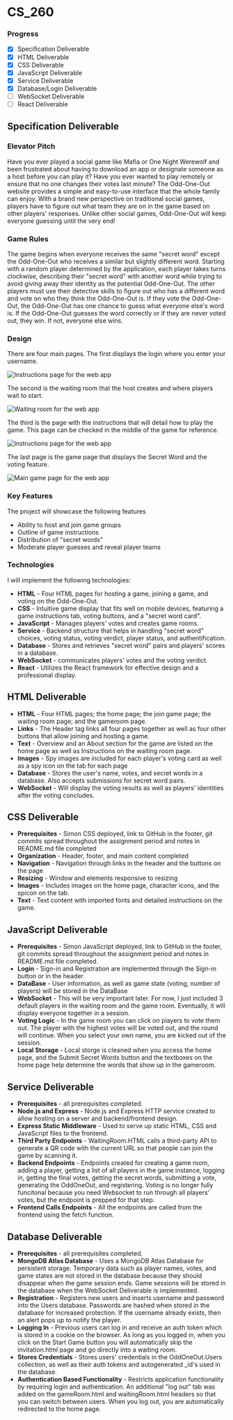 # CS_260

### Progress
- [x] Specification Deliverable
- [x] HTML Deliverable
- [x] CSS Deliverable
- [x] JavaScript Deliverable
- [x] Service Deliverable
- [x] Database/Login Deliverable
- [ ] WebSocket Deliverable
- [ ] React Deliverable

## Specification Deliverable

### **Elevator Pitch** 
Have you ever played a social game like Mafia or One Night Werewolf and been frustrated about having to download an app or designate someone as a host before you can play it? Have you ever wanted to play remotely or ensure that no one changes their votes last minute? The Odd-One-Out website provides a simple and easy-to-use interface that the whole family can enjoy. With a brand new perspective on traditional social games, players have to figure out what team they are on in the game based on other players' responses. Unlike other social games, Odd-One-Out will keep everyone guessing until the very end!

### **Game Rules**
The game begins when everyone receives the same "secret word" except the Odd-One-Out who receives a similar but slightly different word. Starting with a random player determined by the application, each player takes turns clockwise, describing their "secret word" with another word while trying to avoid giving away their identity as the potential Odd-One-Out. The other players must use their detective skills to figure out who has a different word and vote on who they think the Odd-One-Out is. If they vote the Odd-One-Out, the Odd-One-Out has one chance to guess what everyone else's word is. If the Odd-One-Out guesses the word correctly or if they are never voted out, they win. If not, everyone else wins. 

### **Design**
There are four main pages. The first displays the login where you enter your username.

  ![Instructions page for the web app](Heading.jpg)
  
  The second is the waiting room that the host creates and where players wait to start.
  
  ![Waiting room for the web app](2.jpg)
  
  The third is the page with the instructions that will detail how to play the game. This page can be checked in the middle of the game for reference.
  
  ![Instructions page for the web app](1.jpg)
  
  The last page is the game page that displays the Secret Word and the voting feature. 
  
  ![Main game page for the web app](3.jpg)

### **Key Features**
The project will showcase the following features
- Ability to host and join game groups
- Outline of game instructions
- Distribution of "secret words"
- Moderate player guesses and reveal player teams

### **Technologies**
I will implement the following technologies:
- **HTML** - Four HTML pages for hosting a game, joining a game, and voting on the Odd-One-Out.
- **CSS** - Intuitive game display that fits well on mobile devices, featuring a game instructions tab, voting buttons, and a "secret word card". 
- **JavaScript** - Manages players' votes and creates game rooms.
- **Service** - Backend structure that helps in handling "secret word" choices, voting status, voting verdict, player status, and authentification.
- **Database** - Stores and retrieves "secret word" pairs and players' scores in a database.
- **WebSocket** - communicates players' votes and the voting verdict. 
- **React** - Utilizes the React framework for effective design and a professional display.

## HTML Deliverable
- **HTML** - Four HTML pages; the home page; the join game page; the waiting room page; and the gameroom page.
- **Links** - The Header tag links all four pages together as well as four other buttons that allow joining and hosting a game.
- **Text** - Overview and an About section for the game are listed on the home page as well as Instructions on the waiting room page. 
- **Images** - Spy images are included for each player's voting card as well as a spy icon on the tab for each page
- **Database** - Stores the user's name, votes, and secret words in a database. Also accepts submissions for secret word pairs.
- **WebSocket** - Will display the voting results as well as players' identities after the voting concludes.

 ## CSS Deliverable
- **Prerequisites** - Simon CSS deployed, link to GitHub in the footer, git commits spread throughout the assignment period and notes in README.md file completed
- **Organization** - Header, footer, and main content completed
- **Navigation** - Navigation through links in the header and the buttons on the page
- **Resizing** - Window and elements responsive to resizing
- **Images** - Includes images on the home page, character icons, and the spicon on the tab. 
- **Text** - Text content with imported fonts and detailed instructions on the game. 

## JavaScript Deliverable
- **Prerequisites** - Simon JavaScript deployed, link to GitHub in the footer, git commits spread throughout the assignment period and notes in README.md file completed.
- **Login** - Sign-in and Registration are implemented through the Sign-in button or in the header.
- **DataBase** - User information, as well as game state (voting, number of players) will be stored in the DataBase
- **WebSocket** - This will be very important later. For now, I just included 3 default players in the waiting room and the game room. Eventually, it will display everyone together in a session. 
- **Voting Logic** - In the game room you can click on players to vote them out. The player with the highest votes will be voted out, and the round will continue. When you select your own name, you are kicked out of the session.  
- **Local Storage** - Local storge is cleaned when you access the home page, and the Submit Secret Words button and the textboxes on the home page help determine the words that show up in the gameroom.

## Service Deliverable
- **Prerequisites** - all prerequisites completed.
- **Node.js and Express** - Node.js and Express HTTP service created to allow hosting on a server and backend/frontend design.
- **Express Static Middleware** - Used to serve up static HTML, CSS and JavaScript files to the frontend.
- **Third Party Endpoints** - WaitingRoom.HTML calls a third-party API to generate a QR code with the current URL so that people can join the game by scanning it.
- **Backend Endpoints** - Endpoints created for creating a game room, adding a player, getting a list of all players in the game instance, logging in, getting the final votes, getting the secret words, submitting a vote, generating the OddOneOut, and registering. Voting is no longer fully funcitonal because you need Websocket to run through all players' votes, but the endpoint is prepped for that step.
- **Frontend Calls Endpoints** - All the endpoints are called from the frontend using the fetch function.

## Database Deliverable
- **Prerequisites** - all prerequisites completed.
- **MongoDB Atlas Database** - Uses a MongoDB Atlas Database for persistent storage. Temporary data such as player names, votes, and game states are not stored in the database because they should disappear when the game session ends. Game sessions will be stored in the database when the WebSocket Deliverable is implemented. 
- **Registration** - Registers new users and inserts username and password into the Users database. Passwords are hashed when stored in the database for increased protection. If the username already exists, then an alert pops up to notify the player. 
- **Logging In** - Previous users can log in and receive an auth token which is stored in a cookie on the browser. As long as you logged in, when you click on the Start Game button you will automatically skip the invitation.html page and go directly into a waiting room. 
- **Stores Credentials** - Stores users' credentials in the OddOneOut.Users collection, as well as their auth tokens and autogenerated _id's used in the database. 
- **Authentication Based Functionality** - Restricts application functionality by requiring login and authentication. An additional "log out" tab was added on the gameRoom.html and waitingRoom.html headers so that you can switch between users. When you log out, you are automatically redirected to the home page. 



<!--

## Database Deliverable

## WebSocket Deliverable

## React Deliverable --!>


<!-- 
The game is called odd one out or something
everyone gets a word and one person gets a slightly different word (the odd one out). starting with one random player, everyone says a word that indirectly points to their shared word. after everyone says one word to show they have the same word, they guess on one person to eliminate who they think is the odd one out. if they guess correctly, the odd one out has one chance to guess the correct word. If they guess correctly, they win. if they guess incorrectly everyone else wins. if they guess someone who isnt the odd one out, then that last person is eliminated from the game. the odd one out does not know that they are the odd one out. 

--!>
